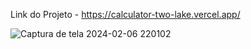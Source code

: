 Link do Projeto - https://calculator-two-lake.vercel.app/

![Captura de tela 2024-02-06 220102](https://github.com/jairohneto/calculator/assets/101524174/c55d34ea-f053-4528-b693-f1a321611456)
